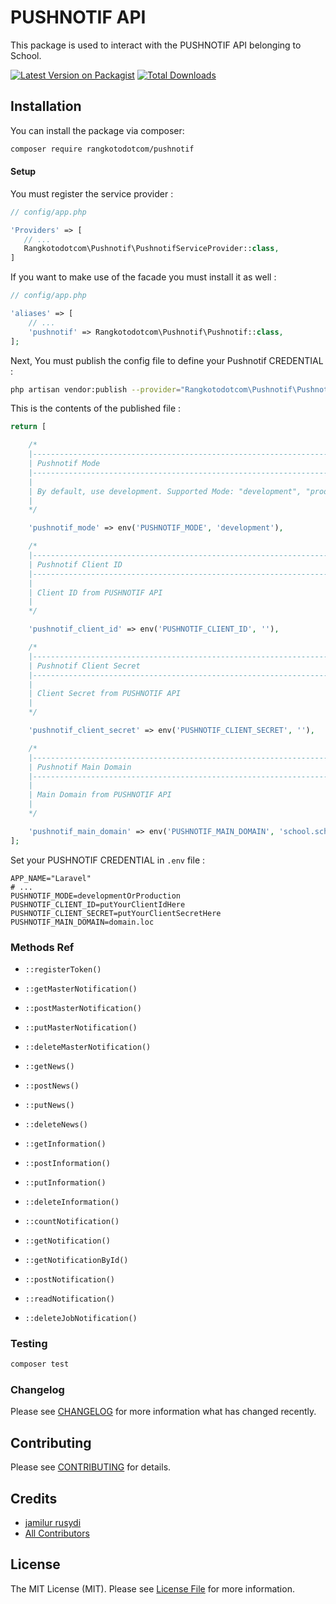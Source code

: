 # PUSHNOTIF API

This package is used to interact with the PUSHNOTIF API belonging to School.

[![Latest Version on Packagist](https://img.shields.io/packagist/v/rangkotodotcom/pushnotif.svg?style=flat-square)](https://packagist.org/packages/rangkotodotcom/pushnotif)
[![Total Downloads](https://img.shields.io/packagist/dt/rangkotodotcom/pushnotif.svg?style=flat-square)](https://packagist.org/packages/rangkotodotcom/pushnotif)

## Installation

You can install the package via composer:

```bash
composer require rangkotodotcom/pushnotif
```

#### Setup

You must register the service provider :

```php
// config/app.php

'Providers' => [
   // ...
   Rangkotodotcom\Pushnotif\PushnotifServiceProvider::class,
]
```

If you want to make use of the facade you must install it as well :

```php
// config/app.php

'aliases' => [
    // ...
    'pushnotif' => Rangkotodotcom\Pushnotif\Pushnotif::class,
];
```

Next, You must publish the config file to define your Pushnotif CREDENTIAL :

```bash
php artisan vendor:publish --provider="Rangkotodotcom\Pushnotif\PushnotifServiceProvider"
```

This is the contents of the published file :

```php
return [

    /*
    |--------------------------------------------------------------------------
    | Pushnotif Mode
    |--------------------------------------------------------------------------
    |
    | By default, use development. Supported Mode: "development", "production"
    |
    */

    'pushnotif_mode' => env('PUSHNOTIF_MODE', 'development'),

    /*
    |--------------------------------------------------------------------------
    | Pushnotif Client ID
    |--------------------------------------------------------------------------
    |
    | Client ID from PUSHNOTIF API
    |
    */

    'pushnotif_client_id' => env('PUSHNOTIF_CLIENT_ID', ''),

    /*
    |--------------------------------------------------------------------------
    | Pushnotif Client Secret
    |--------------------------------------------------------------------------
    |
    | Client Secret from PUSHNOTIF API
    |
    */

    'pushnotif_client_secret' => env('PUSHNOTIF_CLIENT_SECRET', ''),

    /*
    |--------------------------------------------------------------------------
    | Pushnotif Main Domain
    |--------------------------------------------------------------------------
    |
    | Main Domain from PUSHNOTIF API
    |
    */

    'pushnotif_main_domain' => env('PUSHNOTIF_MAIN_DOMAIN', 'school.sch.id'),
];
```

Set your PUSHNOTIF CREDENTIAL in `.env` file :

```
APP_NAME="Laravel"
# ...
PUSHNOTIF_MODE=developmentOrProduction
PUSHNOTIF_CLIENT_ID=putYourClientIdHere
PUSHNOTIF_CLIENT_SECRET=putYourClientSecretHere
PUSHNOTIF_MAIN_DOMAIN=domain.loc
```

### Methods Ref

-   `::registerToken()`

-   `::getMasterNotification()`

-   `::postMasterNotification()`

-   `::putMasterNotification()`

-   `::deleteMasterNotification()`

-   `::getNews()`

-   `::postNews()`

-   `::putNews()`

-   `::deleteNews()`

-   `::getInformation()`

-   `::postInformation()`

-   `::putInformation()`

-   `::deleteInformation()`

-   `::countNotification()`

-   `::getNotification()`

-   `::getNotificationById()`

-   `::postNotification()`

-   `::readNotification()`

-   `::deleteJobNotification()`

### Testing

```bash
composer test
```

### Changelog

Please see [CHANGELOG](CHANGELOG.md) for more information what has changed recently.

## Contributing

Please see [CONTRIBUTING](CONTRIBUTING.md) for details.

## Credits

-   [jamilur rusydi](https://github.com/rangkotodotcom)
-   [All Contributors](../../contributors)

## License

The MIT License (MIT). Please see [License File](LICENSE.md) for more information.
